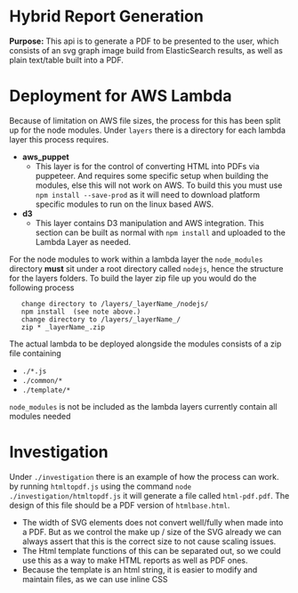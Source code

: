 # Hybrid Report Generation
**Purpose:** This api is to generate a PDF to be presented to the user, which consists of an svg graph image build from ElasticSearch results, as well as plain text/table built into a PDF.

# Deployment for AWS Lambda
Because of limitation on AWS file sizes, the process for this has been split up for the node modules. Under `layers` there is a directory for each lambda layer this process requires.
+ **aws_puppet**
   + This layer is for the control of converting HTML into PDFs via puppeteer. And requires some specific setup when building the modules, else this will not work on AWS. To build this you must use `npm install --save-prod` as it will need to download platform specific modules to run on the linux based AWS.
+ **d3**
   + This layer contains D3 manipulation and AWS integration. This section can be built as normal with `npm install` and uploaded to the Lambda Layer as needed.

For the node modules to work within a lambda layer the `node_modules` directory **must** sit under a root directory called `nodejs`, hence the structure for the layers folders. To build the layer zip file up you would do the following process
```
   change directory to /layers/_layerName_/nodejs/
   npm install  (see note above.)
   change directory to /layers/_layerName_/
   zip * _layerName_.zip
```
The actual lambda to be deployed alongside the modules consists of a zip file containing
+ `./*.js`
+ `./common/*`
+ `./template/*`

`node_modules` is not be included as the lambda layers currently contain all modules needed


# Investigation
Under `./investigation` there is an example of how the process can work. by running `htmltopdf.js` using the command `node ./investigation/htmltopdf.js` it will generate a file called `html-pdf.pdf`. The design of this file should be a PDF version of `htmlbase.html`.
+ The width of SVG elements does not convert well/fully when made into a PDF. But as we control the make up / size of the SVG already we can always assert that this is the correct size to not cause scaling issues.
+ The Html template functions of this can be separated out, so we could use this as a way to make HTML reports as well as PDF ones.
+ Because the template is an html string, it is easier to modify and maintain files, as we can use inline CSS
